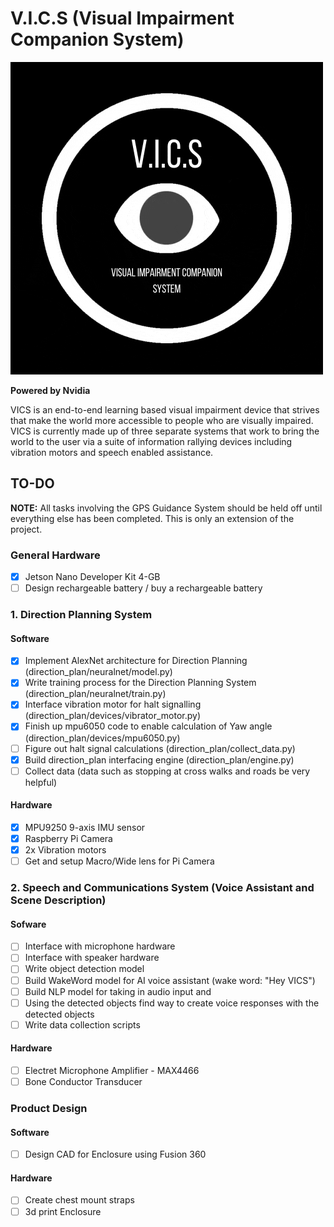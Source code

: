 # V.I.C.S (Visual Impairment Companion System)
![VICS LOGO](vics_logo.gif)
 
**Powered by Nvidia**

VICS is an end-to-end learning based visual impairment device that strives that make the world more accessible to people who are visually impaired. VICS is currently made up of three separate systems that work to bring the world to the user via a suite of information rallying devices including vibration motors and speech enabled assistance.

## TO-DO 
**NOTE:** All tasks involving the GPS Guidance System should be held off until everything else has been completed. This is only an extension of the project.

### General Hardware

- [x] Jetson Nano Developer Kit 4-GB
- [ ] Design rechargeable battery / buy a rechargeable battery

### 1. Direction Planning System

#### Software 

- [x] Implement AlexNet architecture for Direction Planning (direction_plan/neuralnet/model.py) 
- [x] Write training process for the Direction Planning System (direction_plan/neuralnet/train.py)
- [x] Interface vibration motor for halt signalling (direction_plan/devices/vibrator_motor.py)
- [x] Finish up mpu6050 code to enable calculation of Yaw angle (direction_plan/devices/mpu6050.py)
- [ ] Figure out halt signal calculations (direction_plan/collect_data.py)
- [x] Build direction_plan interfacing engine (direction_plan/engine.py)
- [ ] Collect data (data such as stopping at cross walks and roads be very helpful)

#### Hardware

- [x] MPU9250 9-axis IMU sensor
- [x] Raspberry Pi Camera
- [x] 2x Vibration motors
- [ ] Get and setup Macro/Wide lens for Pi Camera

### 2. Speech and Communications System (Voice Assistant and Scene Description)

#### Sofware

- [ ] Interface with microphone hardware
- [ ] Interface with speaker hardware
- [ ] Write object detection model 
- [ ] Build WakeWord model for AI voice assistant (wake word: "Hey VICS")
- [ ] Build NLP model for taking in audio input and 
- [ ] Using the detected objects find way to create voice responses with the detected objects
- [ ] Write data collection scripts

#### Hardware

- [ ] Electret Microphone Amplifier - MAX4466
- [ ] Bone Conductor Transducer

### Product Design

#### Software

- [ ] Design CAD for Enclosure using Fusion 360

#### Hardware

- [ ] Create chest mount straps
- [ ] 3d print Enclosure
